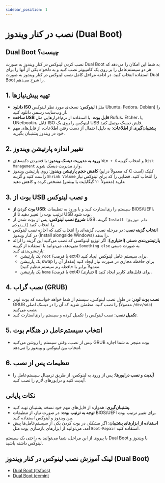 ```yaml
---
sidebar_position: 1
---
```


# نصب در کنار ویندوز (Dual Boot)

## Dual Boot چیست؟

نصب کردن لینوکس در کنار ویندوز به صورت Dual Boot به شما این امکان را می‌دهد که هر دو سیستم‌عامل را بر روی یک کامپیوتر نصب کنید و به دلخواه یکی از آنها را برای استفاده انتخاب کنید. در ادامه مراحل کامل نصب لینوکس در کنار ویندوز به صورت Dual Boot را شرح می‌دهم.

## 1. تهیه پیش‌نیازها

- **دانلود ISO لینوکس**: نسخه‌ی مورد نظر لینوکس (مثل Ubuntu، Fedora، Debian) را از وب‌سایت رسمی دانلود کنید.
- **ساخت USB قابل بوت**: با استفاده از نرم‌افزارهایی مثل Rufus، Etcher، یا UNetbootin، فایل ISO لینوکس را روی یک USB فلش دیسک بوتیبل کنید.
- **پشتیبان‌گیری از اطلاعات**: به دلیل احتمال از دست رفتن اطلاعات، از فایل‌های مهم خود در ویندوز پشتیبان بگیرید.

## 2. تغییر اندازه پارتیشن ویندوز

- **ورود به مدیریت دیسک ویندوز**: با فشردن دکمه‌های `Win + X` و انتخاب گزینه `Disk Management` وارد مدیریت دیسک شوید.
- **کاهش حجم پارتیشن ویندوز**: روی پارتیشن ویندوز (که معمولاً درایو C است) کلیک راست کنید و گزینه `Shrink Volume` را انتخاب کنید. فضایی را که برای لینوکس نیاز دارید (معمولاً ۲۰ گیگابایت یا بیشتر) مشخص کرده و کاهش دهید.

## 3. بوت از USB و نصب لینوکس

- **بوت کردن از USB**: سیستم را ری‌استارت کنید و با ورود به تنظیمات BIOS/UEFI، ترتیب بوت را تغییر دهید تا از USB بوت شود.
- **شروع نصب لینوکس**: پس از بوت شدن از USB، گزینه `Install [نام توزیع لینوکس]` را انتخاب کنید.
- **انتخاب گزینه نصب**: در مرحله نصب، گزینه‌ای را انتخاب کنید که اجازه نصب لینوکس در کنار ویندوز (Install alongside Windows) را بدهد.
- **پارتیشن‌بندی دستی (اختیاری)**: اگر توزیع لینوکسی که نصب می‌کنید این گزینه را ارائه نمی‌دهد، می‌توانید با استفاده از گزینه `Something else` به صورت دستی پارتیشن‌بندی کنید:
  - یک پارتیشن `root` (با فرمت ext4) برای سیستم عامل لینوکس ایجاد کنید.
  - یک پارتیشن swap برای حافظه مجازی در صورت نیاز ایجاد کنید (مقدار آن را معمولاً برابر با حافظه رم سیستم تنظیم کنید).
  - یک پارتیشن `home` (با فرمت ext4) برای فایل‌های کاربر ایجاد کنید (اختیاری).

## 4. نصب گراب (GRUB)

- **نصب بوت لودر**: در طول نصب لینوکس، سیستم از شما خواهد خواست که بوت لودر GRUB را نصب کنید. مطمئن شوید که آن را در دیسک اصلی (معمولاً `/dev/sda`) نصب می‌کنید.
- **تکمیل نصب**: نصب لینوکس را تکمیل کرده و سیستم را ری‌استارت کنید.

## 5. انتخاب سیستم‌عامل در هنگام بوت

- پس از نصب، وقتی سیستم‌ را روشن می‌کنید، GRUB بوت منیجر به شما اجازه انتخاب بین لینوکس و ویندوز را می‌دهد.
  
## 6. تنظیمات پس از نصب

- **آپدیت و نصب درایورها**: پس از ورود به لینوکس، از طریق ترمینال سیستم‌عامل را آپدیت کنید و درایورهای لازم را نصب کنید.

## نکات پایانی

- **پشتیبان‌گیری**: همواره از فایل‌های مهم خود نسخه پشتیبان تهیه کنید.
- **توجه به ترتیب بوت**: در صورت نیاز، از تنظیمات BIOS/UEFI برای تغییر ترتیب بوت بین ویندوز و لینوکس استفاده کنید.
- **استفاده از ابزارهای پشتیبان**: اگر مشکلی در بوت کردن یکی از سیستم‌عامل‌ها پیش آمد، می‌توانید از ابزارهای بازسازی بوت مثل `Boot-Repair` استفاده کنید.

با پیروی از این مراحل، شما می‌توانید به راحتی یک سیستم Dual Boot با ویندوز و لینوکس داشته باشید.

## لینک آموزش نصب لینوکس در کنار ویندوز (Dual Boot)

- [Dual Boot (itsfoss)](https://itsfoss.com/install-ubuntu-1404-dual-boot-mode-windows-8-81-uefi/)
- [Dual Boot tecmint](https://www.tecmint.com/install-ubuntu-alongside-with-windows-dual-boot/)
